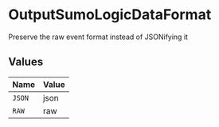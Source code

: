 # OutputSumoLogicDataFormat

Preserve the raw event format instead of JSONifying it


## Values

| Name   | Value  |
| ------ | ------ |
| `JSON` | json   |
| `RAW`  | raw    |